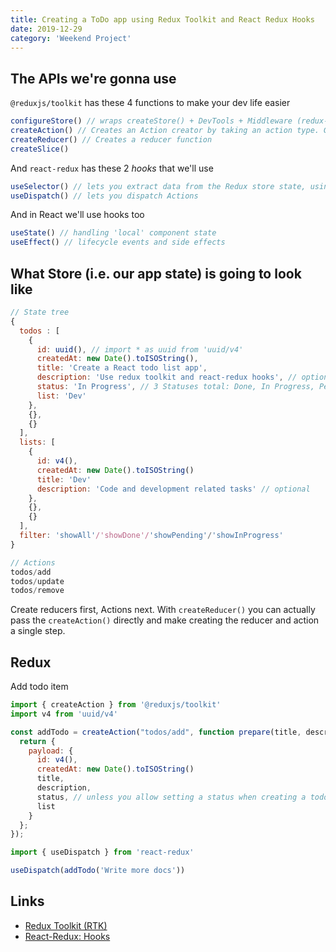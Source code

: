 ```yaml
---
title: Creating a ToDo app using Redux Toolkit and React Redux Hooks
date: 2019-12-29
category: 'Weekend Project'
---
```


## The APIs we're gonna use

`@reduxjs/toolkit` has these 4 functions to make your dev life easier

```js
configureStore() // wraps createStore() + DevTools + Middleware (redux-thunk)
createAction() // Creates an Action creator by taking an action type. Generated function takes a single argument that becomes action.payload
createReducer() // Creates a reducer function
createSlice()
```

And `react-redux` has these 2 _hooks_ that we'll use

```js
useSelector() // lets you extract data from the Redux store state, using a selector function
useDispatch() // lets you dispatch Actions
```

And in React we'll use hooks too

```js
useState() // handling 'local' component state
useEffect() // lifecycle events and side effects
```

## What Store (i.e. our app state) is going to look like

```js
// State tree
{
  todos : [
    {
      id: uuid(), // import * as uuid from 'uuid/v4'
      createdAt: new Date().toISOString(),
      title: 'Create a React todo list app',
      description: 'Use redux toolkit and react-redux hooks', // optional
      status: 'In Progress', // 3 Statuses total: Done, In Progress, Pending
      list: 'Dev'
    },
    {},
    {}
  ],
  lists: [
    {
      id: v4(),
      createdAt: new Date().toISOString()
      title: 'Dev'
      description: 'Code and development related tasks' // optional
    },
    {},
    {}
  ],
  filter: 'showAll'/'showDone'/'showPending'/'showInProgress'
}
```

```js
// Actions
todos/add
todos/update
todos/remove
```

Create reducers first, Actions next. With `createReducer()` you can actually pass the `createAction()` directly and make creating the reducer and action a single step.

## Redux

Add todo item

```js
import { createAction } from '@reduxjs/toolkit'
import v4 from 'uuid/v4'

const addTodo = createAction("todos/add", function prepare(title, description, status = 'Pending', list) {
  return {
    payload: {
      id: v4(),
      createdAt: new Date().toISOString()
      title,
      description,
      status, // unless you allow setting a status when creating a todo, this is going to be 'Pending' by default
      list
    }
  };
});
```

```js
import { useDispatch } from 'react-redux'

useDispatch(addTodo('Write more docs'))
```

Links
---
- [Redux Toolkit (RTK)](https://redux-toolkit.js.org/tutorials/basic-tutorial)
- [React-Redux: Hooks](https://react-redux.js.org/next/api/hooks)